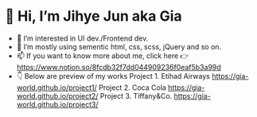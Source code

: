 
# 👋 Hi, I’m Jihye Jun aka Gia
- 👀 I’m interested in UI dev./Frontend dev.
- 🌱 I’m mostly using sementic html, css, scss, jQuery and so on.
- 📫 If you want to know more about me, click here 👉 https://www.notion.so/8fcdb32f7dd044909236f0eaf5b3a99d
- 👇 Below are preview of my works 
    Project 1. Etihad Airways https://gia-world.github.io/project1/
    Project 2. Coca Cola https://gia-world.github.io/project2/
    Project 3. Tiffany&Co. https://gia-world.github.io/project3/



<!---
gia-world/gia-world is a ✨ special ✨ repository because its `README.md` (this file) appears on your GitHub profile.
You can click the Preview link to take a look at your changes.
--->


